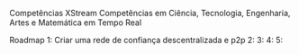 Competências XStream
Competências em Ciência, Tecnologia, Engenharia, Artes e Matemática em Tempo Real

Roadmap
1: Criar uma rede de confiança descentralizada e p2p
2:
3:
4:
5:

